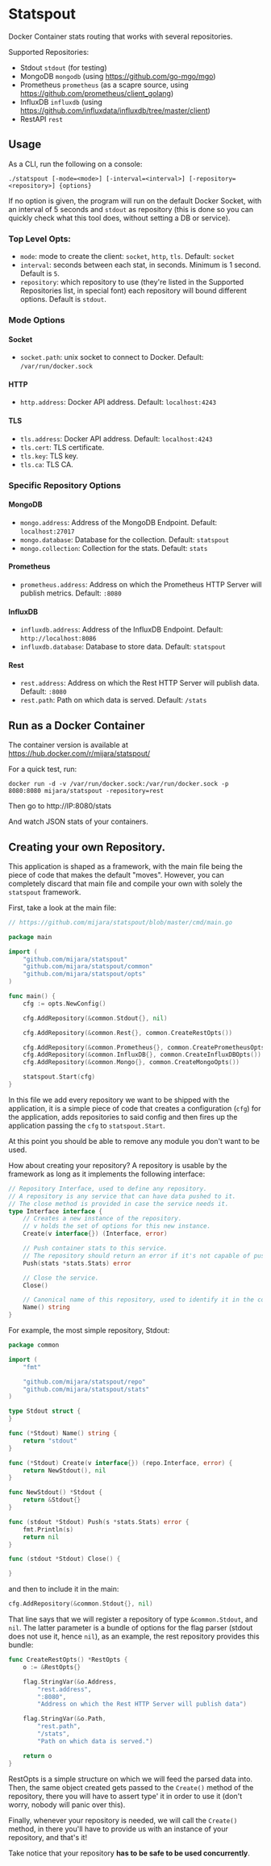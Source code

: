 Statspout
=========

Docker Container stats routing that works with several repositories. 

Supported Repositories:

- Stdout `stdout` (for testing)
- MongoDB `mongodb` (using https://github.com/go-mgo/mgo)
- Prometheus `prometheus` (as a scapre source, using https://github.com/prometheus/client_golang)
- InfluxDB `influxdb` (using https://github.com/influxdata/influxdb/tree/master/client)
- RestAPI `rest`


## Usage

As a CLI, run the following on a console:

```
./statspout [-mode=<mode>] [-interval=<interval>] [-repository=<repository>] {options}
```

If no option is given, the program will run on the default Docker Socket, with an interval of 5 seconds and `stdout` as
repository (this is done so you can quickly check what this tool does, without setting a DB or service).


### Top Level Opts:
- `mode`: mode to create the client: `socket`, `http`, `tls`. Default: `socket`
- `interval`: seconds between each stat, in seconds. Minimum is 1 second. Default is `5`.
- `repository`: which repository to use (they're listed in the Supported Repositories list, in special font)
                each repository will bound different options. Default is `stdout`.


### Mode Options

#### Socket

- `socket.path`: unix socket to connect to Docker. Default: `/var/run/docker.sock`

#### HTTP

- `http.address`: Docker API address. Default: `localhost:4243`

#### TLS

- `tls.address`: Docker API address. Default: `localhost:4243`
- `tls.cert`: TLS certificate.
- `tls.key`: TLS key.
- `tls.ca`: TLS CA.


### Specific Repository Options


#### MongoDB
- `mongo.address`: Address of the MongoDB Endpoint. Default: `localhost:27017`
- `mongo.database`: Database for the collection. Default: `statspout`
- `mongo.collection`: Collection for the stats. Default: `stats`


#### Prometheus
- `prometheus.address`: Address on which the Prometheus HTTP Server will publish metrics. Default: `:8080`


#### InfluxDB
- `influxdb.address`: Address of the InfluxDB Endpoint. Default: `http://localhost:8086`
- `influxdb.database`: Database to store data. Default: `statspout`


#### Rest
- `rest.address`: Address on which the Rest HTTP Server will publish data. Default: `:8080`
- `rest.path`: Path on which data is served. Default: `/stats`

## Run as a Docker Container

The container version is available at https://hub.docker.com/r/mijara/statspout/

For a quick test, run:

```
docker run -d -v /var/run/docker.sock:/var/run/docker.sock -p 8080:8080 mijara/statspout -repository=rest
```

Then go to http://IP:8080/stats

And watch JSON stats of your containers.

## Creating your own Repository.

This application is shaped as a framework, with the main file being the piece of code that makes the default "moves". 
However, you can completely discard that main file and compile your own with solely the `statspout` framework.

First, take a look at the main file:

```go
// https://github.com/mijara/statspout/blob/master/cmd/main.go

package main

import (
	"github.com/mijara/statspout"
	"github.com/mijara/statspout/common"
	"github.com/mijara/statspout/opts"
)

func main() {
	cfg := opts.NewConfig()

	cfg.AddRepository(&common.Stdout{}, nil)

	cfg.AddRepository(&common.Rest{}, common.CreateRestOpts())

	cfg.AddRepository(&common.Prometheus{}, common.CreatePrometheusOpts())
	cfg.AddRepository(&common.InfluxDB{}, common.CreateInfluxDBOpts())
	cfg.AddRepository(&common.Mongo{}, common.CreateMongoOpts())

	statspout.Start(cfg)
}
```   

In this file we add every repository we want to be shipped with the application, it is a simple piece of code that
creates a configuration (`cfg`) for the application, adds repositories to said config and then fires up the application 
passing the `cfg` to `statspout.Start`.

At this point you should be able to remove any module you don't want to be used.

How about creating your repository? A repository is usable by the framework as long as it implements the following
interface:

```go
// Repository Interface, used to define any repository.
// A repository is any service that can have data pushed to it.
// The close method is provided in case the service needs it.
type Interface interface {
	// Creates a new instance of the repository.
	// v holds the set of options for this new instance.
	Create(v interface{}) (Interface, error)

	// Push container stats to this service.
	// The repository should return an error if it's not capable of pushing the stats.
	Push(stats *stats.Stats) error

	// Close the service.
	Close()

	// Canonical name of this repository, used to identify it in the command line flags.
	Name() string
}

```

For example, the most simple repository, Stdout:

```go
package common

import (
	"fmt"

	"github.com/mijara/statspout/repo"
	"github.com/mijara/statspout/stats"
)

type Stdout struct {
}

func (*Stdout) Name() string {
	return "stdout"
}

func (*Stdout) Create(v interface{}) (repo.Interface, error) {
	return NewStdout(), nil
}

func NewStdout() *Stdout {
	return &Stdout{}
}

func (stdout *Stdout) Push(s *stats.Stats) error {
	fmt.Println(s)
	return nil
}

func (stdout *Stdout) Close() {

}
```

and then to include it in the main:

```go
cfg.AddRepository(&common.Stdout{}, nil)
```

That line says that we will register a repository of type `&common.Stdout`, and `nil`. The latter parameter is a bundle
of options for the flag parser (stdout does not use it, hence `nil`), as an example, the rest repository provides this
bundle:

```go
func CreateRestOpts() *RestOpts {
	o := &RestOpts{}

	flag.StringVar(&o.Address,
		"rest.address",
		":8080",
		"Address on which the Rest HTTP Server will publish data")

	flag.StringVar(&o.Path,
		"rest.path",
		"/stats",
		"Path on which data is served.")

	return o
}
```

RestOpts is a simple structure on which we will feed the parsed data into. Then, the same object created gets passed
to the `Create()` method of the repository, there you will have to assert type' it in order to use it (don't worry, 
nobody will panic over this).

Finally, whenever your repository is needed, we will call the `Create()` method, in there you'll have to provide us
with an instance of your repository, and that's it!

Take notice that your repository **has to be safe to be used concurrently**.

